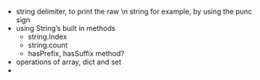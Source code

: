 - string delimiter, to print the raw \n string for example, by using the punc sign
- using String’s built in methods
	- string.Index
	- string.count
	- hasPrefix, hasSuffix method?
- operations of array, dict and set
- 